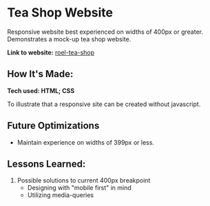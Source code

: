 # Tea Shop Website

Responsive website best experienced on widths of 400px or greater. Demonstrates a mock-up tea shop website.

**Link to website:** [roel-tea-shop](https://roel-tea-shop.netlify.app)

## How It's Made:

**Tech used: HTML; CSS**

To illustrate that a responsive site can be created without javascript. 

## Future Optimizations

- Maintain experience on widths of 399px or less. 

## Lessons Learned:

1. Possible solutions to current 400px breakpoint
    - Designing with "mobile first" in mind 
    - Utilizing media-queries 